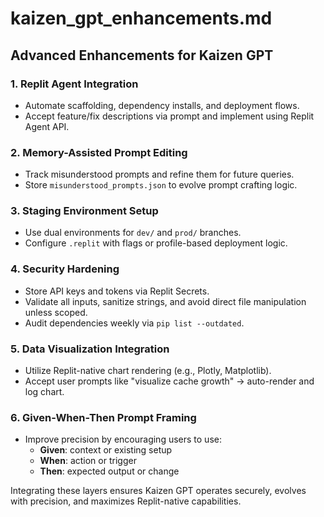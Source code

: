 
# kaizen_gpt_enhancements.md

## Advanced Enhancements for Kaizen GPT

### 1. Replit Agent Integration
- Automate scaffolding, dependency installs, and deployment flows.
- Accept feature/fix descriptions via prompt and implement using Replit Agent API.

### 2. Memory-Assisted Prompt Editing
- Track misunderstood prompts and refine them for future queries.
- Store `misunderstood_prompts.json` to evolve prompt crafting logic.

### 3. Staging Environment Setup
- Use dual environments for `dev/` and `prod/` branches.
- Configure `.replit` with flags or profile-based deployment logic.

### 4. Security Hardening
- Store API keys and tokens via Replit Secrets.
- Validate all inputs, sanitize strings, and avoid direct file manipulation unless scoped.
- Audit dependencies weekly via `pip list --outdated`.

### 5. Data Visualization Integration
- Utilize Replit-native chart rendering (e.g., Plotly, Matplotlib).
- Accept user prompts like "visualize cache growth" → auto-render and log chart.

### 6. Given-When-Then Prompt Framing
- Improve precision by encouraging users to use:
  - **Given**: context or existing setup
  - **When**: action or trigger
  - **Then**: expected output or change

Integrating these layers ensures Kaizen GPT operates securely, evolves with precision, and maximizes Replit-native capabilities.
